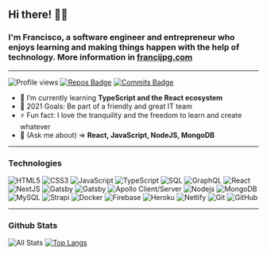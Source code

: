 ## Hi there! 👋🏻 
### I'm Francisco, a software engineer and entrepreneur who enjoys learning and making things happen with the help of technology. More information in [francijpg.com](https://francijpg.com)
---

![Profile views](https://gpvc.arturio.dev/francijpg) [![Repos Badge](https://badges.pufler.dev/repos/francijpg)](https://badges.pufler.dev) [![Commits Badge](https://badges.pufler.dev/commits/monthly/francijpg)](https://badges.pufler.dev)

- 🌱 I’m currently learning **TypeScript and the React ecosystem**
- 🥅 2021 Goals: Be part of a friendly and great IT team
- ⚡ Fun fact: I love the tranquility and the freedom to learn and create whatever
- 💬 (Ask me about) => **React, JavaScript, NodeJS, MongoDB**

---
### Technologies

![HTML5](https://img.shields.io/badge/-HTML5-E34F26?style=flat-square&logo=html5&logoColor=white) 
![CSS3](https://img.shields.io/badge/-CSS3-1572B6?style=flat-square&logo=css3) 
![JavaScript](https://img.shields.io/badge/-JavaScript-black?style=flat-square&logo=javascript) 
![TypeScript](https://img.shields.io/badge/-TypeScript-007ACC?style=flat-square&logo=typescript) 
![SQL](https://img.shields.io/badge/-SQL-B22222?style=flat-square&logo=sql)
![GraphQL](https://img.shields.io/badge/-GraphQL-E10098?style=flat-square&logo=graphql)
![React](https://img.shields.io/badge/-React-black?style=flat-square&logo=react) 
![NextJS](https://img.shields.io/badge/-Nextjs-black?style=flat-square&logo=next.js) 
![Gatsby](https://img.shields.io/badge/-Gatsby-6e0dcf?style=flat-square&logo=gatsby)
![Gatsby](https://img.shields.io/badge/-Redux/ContextAPI-6600ff?style=flat-square&logo=redux)
![Apollo Client/Server](https://img.shields.io/badge/-Apollo%20Client/Server-311C87?style=flat-square&logo=apollo-graphql)
![Nodejs](https://img.shields.io/badge/-Nodejs-black?style=flat-square&logo=Node.js) 
![MongoDB](https://img.shields.io/badge/-MongoDB-006600?style=flat-square&logo=mongodb) 
![MySQL](https://img.shields.io/badge/-MySQL-0d6e9e?style=flat-square&logo=mysql&logoColor=white)
![Strapi](https://img.shields.io/badge/-Strapi-5252d4?style=flat-square&logo=strapi&logoColor=white)
![Docker](https://img.shields.io/badge/-Docker-000099?style=flat-square&logo=docker)
![Firebase](https://img.shields.io/badge/-Firebase-1E90FF?style=flat-square&logo=firebase)
![Heroku](https://img.shields.io/badge/-Heroku-430098?style=flat-square&logo=heroku)
![Netlify](https://img.shields.io/badge/-Netlify-0d9e9e?style=flat-square&logo=netlify&logoColor=white)
![Git](https://img.shields.io/badge/-Git-black?style=flat-square&logo=git) 
![GitHub](https://img.shields.io/badge/-GitHub-181717?style=flat-square&logo=github)

---

### Github Stats
![All Stats](https://github-readme-stats.vercel.app/api?username=francijpg&show_icons=true&include_all_commits=true&count_private=true&hide=contribs) [![Top Langs](https://github-readme-stats.vercel.app/api/top-langs/?username=francijpg&layout=compact)](https://github.com/anuraghazra/github-readme-stats)